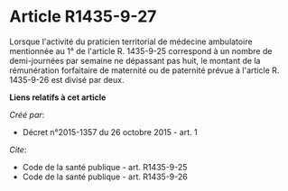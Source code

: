 # Article R1435-9-27

Lorsque l'activité du praticien territorial de médecine ambulatoire mentionnée au 1° de l'article R. 1435-9-25 correspond à
un nombre de demi-journées par semaine ne dépassant pas huit, le montant de la rémunération forfaitaire de maternité ou de
paternité prévue à l'article R. 1435-9-26 est divisé par deux.

**Liens relatifs à cet article**

_Créé par_:

  - Décret n°2015-1357 du 26 octobre 2015 - art. 1

_Cite_:

  - Code de la santé publique - art. R1435-9-25
  - Code de la santé publique - art. R1435-9-26
